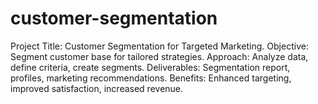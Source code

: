 # customer-segmentation
Project Title: Customer Segmentation for Targeted Marketing. Objective: Segment customer base for tailored strategies. Approach: Analyze data, define criteria, create segments. Deliverables: Segmentation report, profiles, marketing recommendations. Benefits: Enhanced targeting, improved satisfaction, increased revenue.
